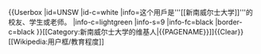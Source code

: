 {{Userbox
  |id=UNSW
  |id-c=white
  |info=这个用戶是'''[[新南威尔士大学]]'''的校友、学生或老师。
  |info-c=lightgreen
  |info-s=9
  |info-fc=black
  |border-c=black
}}<includeonly>[[Category:新南威尔士大学的维基人|{{PAGENAME}}]]</includeonly><noinclude>{{Clear}}[[Wikipedia:用户框/教育程度]]
</noinclude>